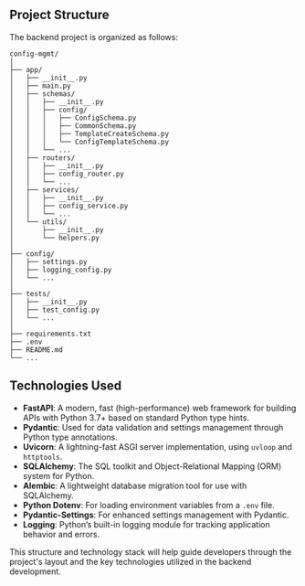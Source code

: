 ## Project Structure

The backend project is organized as follows:

```
config-mgmt/
│
├── app/
│   ├── __init__.py
│   ├── main.py
│   ├── schemas/
│   │   ├── __init__.py
│   │   ├── config/
│   │   │   ├── ConfigSchema.py
│   │   │   ├── CommonSchema.py
│   │   │   ├── TemplateCreateSchema.py
│   │   │   └── ConfigTemplateSchema.py
│   │   └── ...
│   ├── routers/
│   │   ├── __init__.py
│   │   ├── config_router.py
│   │   └── ...
│   ├── services/
│   │   ├── __init__.py
│   │   ├── config_service.py
│   │   └── ...
│   └── utils/
│       ├── __init__.py
│       └── helpers.py
│
├── config/
│   ├── settings.py
│   ├── logging_config.py
│   └── ...
│
├── tests/
│   ├── __init__.py
│   ├── test_config.py
│   └── ...
│
├── requirements.txt
├── .env
├── README.md
└── ...
```

## Technologies Used

- **FastAPI**: A modern, fast (high-performance) web framework for building APIs with Python 3.7+ based on standard Python type hints.
- **Pydantic**: Used for data validation and settings management through Python type annotations.
- **Uvicorn**: A lightning-fast ASGI server implementation, using `uvloop` and `httptools`.
- **SQLAlchemy**: The SQL toolkit and Object-Relational Mapping (ORM) system for Python.
- **Alembic**: A lightweight database migration tool for use with SQLAlchemy.
- **Python Dotenv**: For loading environment variables from a `.env` file.
- **Pydantic-Settings**: For enhanced settings management with Pydantic.
- **Logging**: Python’s built-in logging module for tracking application behavior and errors.

This structure and technology stack will help guide developers through the project's layout and the key technologies utilized in the backend development.
```
